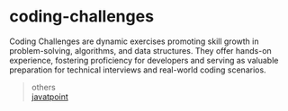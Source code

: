 # coding-challenges
Coding Challenges are dynamic exercises promoting skill growth in problem-solving, algorithms, and data structures. They offer hands-on experience, fostering proficiency for developers and serving as valuable preparation for technical interviews and real-world coding scenarios.

> others </br>
[javatpoint](https://github.com/VigneshbabuOfficial/java_coding_challenges/blob/master/coding_challenges/src/others/readme.md#javatpoint)



